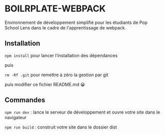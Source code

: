 # BOILRPLATE-WEBPACK


Environnement de développement simplifié pour les étudiants de Pop School Lens dans le cadre de l'apprentissage de webpack.

## Installation

`npm install` pour lancer l’installation des dépendances

puis

`rm -Rf .git` pour remettre à zéro la gestion par git

puis modifier ce fichier README.md 😀

## Commandes

`npm run dev` : lance le serveur de développement et ouvre votre site dans le navigateur

`npm run build` : construit votre site dans le dossier dist


